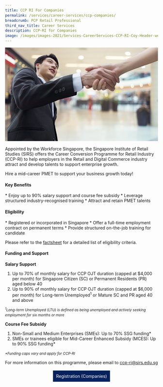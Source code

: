 ```yaml
---
title: CCP RI For Companies
permalink: /services/career-services/ccp-companies/
breadcrumb: PCP Retail Professional
third_nav_title: Career Services
description: CCP-RI for Companies
image: /images/images-2021/Services-CareerServices-CCP-RI-Coy-Header-web.png
---
```

![Image of CCP-RI for Companies](/images/images-2021/Services-CareerServices-CCP-RI-Coy-Header-web.png)

Appointed by the Workforce Singapore, the Singapore Institute of Retail Studies (SIRS) offers the Career Conversion Programme for Retail Industry (CCP-RI) to help employers in the Retail and Digital Commerce industry attract and develop talents to support enterprise growth. 

Hire a mid-career PMET to support your business growth today!

<h4>Key Benefits</h4>
* Enjoy up to 90% salary support and course fee subsidy
* Leverage structured industry-recognised training
* Attract and retain PMET talents


<h4>Eligibility</h4>
* Registered or incorporated in Singapore
* Offer a full-time employment contract on permanent terms
* Provide structured on-the-job training for candidate

Please refer to the [factsheet](/files/documents-2021/1%20factsheet%20ccp-ri%20apr%2023.pdf) for a detailed list of eligibility criteria.

<h4>Funding and Support</h4>

<b>Salary Support</b>
<ol>
	<li>Up to 70% of monthly salary for CCP OJT duration (capped at $4,000 per month) for Singapore Citizen (SC) or Permanent Residents (PR) aged below 40</li>
	<li>Up to 90% of monthly salary for CCP OJT duration (capped at $6,000 per month) for Long-term Unemployed<sup>1</sup> or Mature SC and PR aged 40 and above</li>
	</ol>

<small><i><sup>1</sup>Long-term Unemployed (LTU) is defined as being unemployed and actively seeking employment for six months or more</i></small>
	
<b>Course Fee Subsidy</b>
<ol>
	<li>Non-Small and Medium Enterprises (SMEs): Up to 70% SSG funding*</li>
	<li>SMEs or trainees eligible for Mid-Career Enhanced Subsidy (MCES): Up to 90% SSG funding*</li>
	</ol>

<small><i>*Funding caps vary and apply for CCP-RI</i></small>

For more information on this programme, please email to&nbsp;[ccp-ri@sirs.edu.sg](mailto:ccp-ri@sirs.edu.sg)

<center><a href="/files/documents-2021/Reg_Companies_CCP for Retail Industry_Application Form (new hires).pdf" style="background-color:#06225e; border:white; color:white; padding: 10px 10px; text-align:center; display:inline-block; margin: 4px 2px; cursor:pointer;text-decoration:none;">Registration (Companies)</a></center>